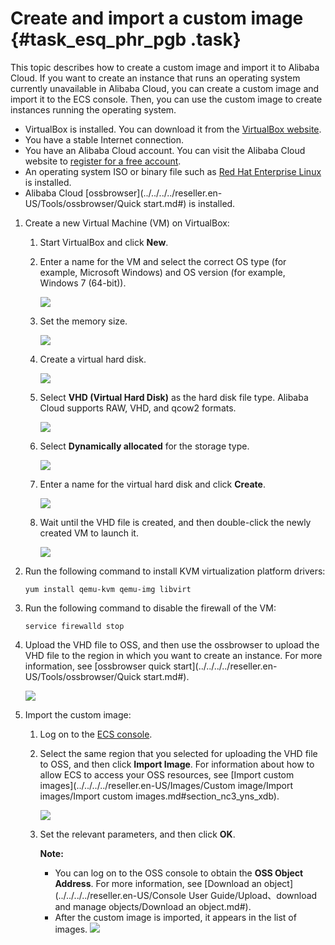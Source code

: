 # Create and import a custom image {#task_esq_phr_pgb .task}

This topic describes how to create a custom image and import it to Alibaba Cloud. If you want to create an instance that runs an operating system currently unavailable in Alibaba Cloud, you can create a custom image and import it to the ECS console. Then, you can use the custom image to create instances running the operating system.

-   VirtualBox is installed. You can download it from the [VirtualBox website](https://www.virtualbox.org/wiki/Downloads).
-   You have a stable Internet connection.
-   You have an Alibaba Cloud account. You can visit the Alibaba Cloud website to [register for a free account](https://account.alibabacloud.com/register/intl_register.htm?spm=a2c45.11132027.1143236.12.87287fecWQKaEV&oauth_callback=https://www.alibabacloud.com/).
-   An operating system ISO or binary file such as [Red Hat Enterprise Linux](https://developers.redhat.com/downloads/) is installed.
-   Alibaba Cloud [ossbrowser](../../../../reseller.en-US/Tools/ossbrowser/Quick start.md#) is installed.

1.  Create a new Virtual Machine \(VM\) on VirtualBox: 
    1.  Start VirtualBox and click **New**. 
    2.  Enter a name for the VM and select the correct OS type \(for example, Microsoft Windows\) and OS version \(for example, Windows 7 \(64-bit\)\). 

        ![](http://static-aliyun-doc.oss-cn-hangzhou.aliyuncs.com/assets/img/122364/156885637139069_en-US.png)

    3.  Set the memory size. 

        ![](http://static-aliyun-doc.oss-cn-hangzhou.aliyuncs.com/assets/img/122364/156885637139070_en-US.png)

    4.  Create a virtual hard disk. 

        ![](http://static-aliyun-doc.oss-cn-hangzhou.aliyuncs.com/assets/img/122364/156885637139071_en-US.png)

    5.  Select **VHD \(Virtual Hard Disk\)** as the hard disk file type. Alibaba Cloud supports RAW, VHD, and qcow2 formats. 

        ![](http://static-aliyun-doc.oss-cn-hangzhou.aliyuncs.com/assets/img/122364/156885637239072_en-US.png)

    6.  Select **Dynamically allocated** for the storage type. 

        ![](http://static-aliyun-doc.oss-cn-hangzhou.aliyuncs.com/assets/img/122364/156885637239073_en-US.png)

    7.  Enter a name for the virtual hard disk and click **Create**. 

        ![](http://static-aliyun-doc.oss-cn-hangzhou.aliyuncs.com/assets/img/122364/156885637239074_en-US.png)

    8.  Wait until the VHD file is created, and then double-click the newly created VM to launch it. 

        ![](http://static-aliyun-doc.oss-cn-hangzhou.aliyuncs.com/assets/img/122364/156885637239075_en-US.png)

2.  Run the following command to install KVM virtualization platform drivers: 

    ```
    yum install qemu-kvm qemu-img libvirt
    ```

3.  Run the following command to disable the firewall of the VM: 

    ```
    service firewalld stop
    ```

4.  Upload the VHD file to OSS, and then use the ossbrowser to upload the VHD file to the region in which you want to create an instance. For more information, see [ossbrowser quick start](../../../../reseller.en-US/Tools/ossbrowser/Quick start.md#). 

    ![](http://static-aliyun-doc.oss-cn-hangzhou.aliyuncs.com/assets/img/122364/156885637239076_en-US.png)

5.  Import the custom image: 
    1.  Log on to the [ECS console](https://partners-intl.console.aliyun.com/#/ecs). 
    2.  Select the same region that you selected for uploading the VHD file to OSS, and then click **Import Image**. For information about how to allow ECS to access your OSS resources, see [Import custom images](../../../../reseller.en-US/Images/Custom image/Import images/Import custom images.md#section_nc3_yns_xdb). 

        ![](http://static-aliyun-doc.oss-cn-hangzhou.aliyuncs.com/assets/img/122364/156885637239077_en-US.png)

    3.  Set the relevant parameters, and then click **OK**. 

        **Note:** 

        -   You can log on to the OSS console to obtain the **OSS Object Address**. For more information, see [Download an object](../../../../reseller.en-US/Console User Guide/Upload、download and manage objects/Download an object.md#).
        -   After the custom image is imported, it appears in the list of images.
        ![](http://static-aliyun-doc.oss-cn-hangzhou.aliyuncs.com/assets/img/122364/156885637239078_en-US.png)


